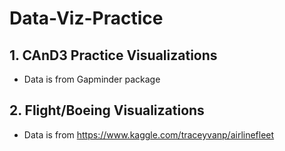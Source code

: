 # Data-Viz-Practice

## 1. CAnD3 Practice Visualizations
- Data is from Gapminder package


## 2. Flight/Boeing Visualizations
- Data is from https://www.kaggle.com/traceyvanp/airlinefleet
